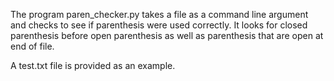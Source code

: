 The program paren_checker.py takes a file as a command line argument
 and checks to see if parenthesis were used correctly. It looks for 
closed parenthesis before open parenthesis as well as parenthesis that
are open at end of file.

A test.txt file is provided as an example.
